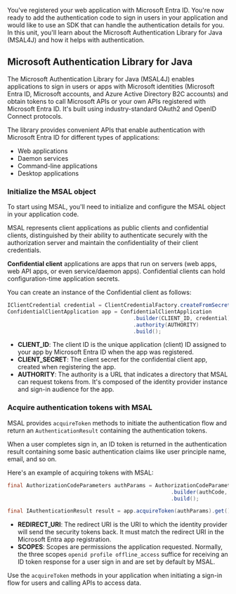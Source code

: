 You've registered your web application with Microsoft Entra ID. You're now ready to add the authentication code to sign in users in your application and would like to use an SDK that can handle the authentication details for you. In this unit, you'll learn about the Microsoft Authentication Library for Java (MSAL4J) and how it helps with authentication.

## Microsoft Authentication Library for Java

The Microsoft Authentication Library for Java (MSAL4J) enables applications to sign in users or apps with Microsoft identities (Microsoft Entra ID, Microsoft accounts, and Azure Active Directory B2C accounts) and obtain tokens to call Microsoft APIs or your own APIs registered with Microsoft Entra ID. It's built using industry-standard OAuth2 and OpenID Connect protocols.

The library provides convenient APIs that enable authentication with Microsoft Entra ID for different types of applications:

- Web applications
- Daemon services
- Command-line applications
- Desktop applications

### Initialize the MSAL object

To start using MSAL, you'll need to initialize and configure the MSAL object in your application code.

MSAL represents client applications as public clients and confidential clients, distinguished by their ability to authenticate securely with the authorization server and maintain the confidentiality of their client credentials.

**Confidential client** applications are apps that run on servers (web apps, web API apps, or even service/daemon apps). Confidential clients can hold configuration-time application secrets.

You can create an instance of the Confidential client as follows:

```Java
IClientCredential credential = ClientCredentialFactory.createFromSecret(CLIENT_SECRET);
ConfidentialClientApplication app = ConfidentialClientApplication
                                        .builder(CLIENT_ID, credential)
                                        .authority(AUTHORITY)
                                        .build();
```

- **CLIENT_ID**: The client ID is the unique application (client) ID assigned to your app by Microsoft Entra ID when the app was registered.
- **CLIENT_SECRET**: The client secret for the confidential client app, created when registering the app.
- **AUTHORITY**: The authority is a URL that indicates a directory that MSAL can request tokens from. It's composed of the identity provider instance and sign-in audience for the app.

### Acquire authentication tokens with MSAL

MSAL provides `acquireToken` methods to initiate the authentication flow and return an `AuthenticationResult` containing the authentication tokens.

When a user completes sign in, an ID token is returned in the authentication result containing some basic authentication claims like user principle name, email, and so on.

Here's an example of acquiring tokens with MSAL:

```Java
final AuthorizationCodeParameters authParams = AuthorizationCodeParameters
                                                    .builder(authCode, new URI(Config.REDIRECT_URI)).scopes(Collections.singleton(Config.SCOPES))
                                                    .build();

final IAuthenticationResult result = app.acquireToken(authParams).get();
```

- **REDIRECT_URI**: The redirect URI is the URI to which the identity provider will send the security tokens back. It must match the redirect URI in the Microsoft Entra app registration.
- **SCOPES**: Scopes are permissions the application requested. Normally, the three scopes `openid profile offline_access` suffice for receiving an ID token response for a user sign in and are set by default by MSAL.

Use the `acquireToken` methods in your application when initiating a sign-in flow for users and calling APIs to access data.
